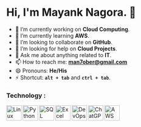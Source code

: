 # Hi, I'm Mayank Nagora. 👋

- 🔭 I’m currently working on <strong>Cloud Computing</strong>.
- 🌱 I’m currently learning <strong>AWS</strong>.
- 👯 I’m looking to collaborate on <strong>GitHub</strong>.
- 🤔 I’m looking for help on <strong>Cloud Projects</strong>.
- 💬 Ask me about anything related to <strong>IT</strong>.
- 📫 How to reach me: <strong>[man7ober@gmail.com](mailto:man7ober@gmail.com)</strong>
- 😄 Pronouns: <strong>He/His</strong>
- ⚡ Shortcut: <code><strong>alt + tab</strong></code> and <code><strong>ctrl + tab</strong></code>.

### Technology :
<img align="left" alt="Linux" width="40px" src="https://cdn-icons-png.freepik.com/512/15465/15465695.png?ga=GA1.1.482715163.1719123291" />
<img align="left" alt="Python" width="40px" src="https://cdn-icons-png.freepik.com/512/381/381702.png?ga=GA1.1.482715163.1719123291" />
<img align="left" alt="SQL" width="40px" src="https://cdn-icons-png.freepik.com/512/4248/4248340.png?ga=GA1.1.482715163.1719123291" />
<img align="left" alt="Excel" width="40px" src="https://cdn-icons-png.freepik.com/512/732/732220.png?ga=GA1.1.482715163.1719123291" />
<img align="left" alt="DevOps" width="40px" src="https://cdn-icons-png.freepik.com/512/5687/5687273.png" />
<img align="left" alt="ChatGPT" width="40px" src="https://cdn-icons-png.freepik.com/512/5278/5278402.png?ga=GA1.1.482715163.1719123291" />
<img align="left" alt="AWS" width="40px" src="https://cdn-icons-png.freepik.com/512/8774/8774484.png?ga=GA1.1.482715163.1719123291" />
